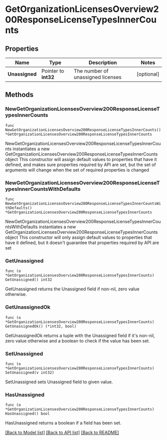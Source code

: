 # GetOrganizationLicensesOverview200ResponseLicenseTypesInnerCounts

## Properties

Name | Type | Description | Notes
------------ | ------------- | ------------- | -------------
**Unassigned** | Pointer to **int32** | The number of unassigned licenses | [optional] 

## Methods

### NewGetOrganizationLicensesOverview200ResponseLicenseTypesInnerCounts

`func NewGetOrganizationLicensesOverview200ResponseLicenseTypesInnerCounts() *GetOrganizationLicensesOverview200ResponseLicenseTypesInnerCounts`

NewGetOrganizationLicensesOverview200ResponseLicenseTypesInnerCounts instantiates a new GetOrganizationLicensesOverview200ResponseLicenseTypesInnerCounts object
This constructor will assign default values to properties that have it defined,
and makes sure properties required by API are set, but the set of arguments
will change when the set of required properties is changed

### NewGetOrganizationLicensesOverview200ResponseLicenseTypesInnerCountsWithDefaults

`func NewGetOrganizationLicensesOverview200ResponseLicenseTypesInnerCountsWithDefaults() *GetOrganizationLicensesOverview200ResponseLicenseTypesInnerCounts`

NewGetOrganizationLicensesOverview200ResponseLicenseTypesInnerCountsWithDefaults instantiates a new GetOrganizationLicensesOverview200ResponseLicenseTypesInnerCounts object
This constructor will only assign default values to properties that have it defined,
but it doesn't guarantee that properties required by API are set

### GetUnassigned

`func (o *GetOrganizationLicensesOverview200ResponseLicenseTypesInnerCounts) GetUnassigned() int32`

GetUnassigned returns the Unassigned field if non-nil, zero value otherwise.

### GetUnassignedOk

`func (o *GetOrganizationLicensesOverview200ResponseLicenseTypesInnerCounts) GetUnassignedOk() (*int32, bool)`

GetUnassignedOk returns a tuple with the Unassigned field if it's non-nil, zero value otherwise
and a boolean to check if the value has been set.

### SetUnassigned

`func (o *GetOrganizationLicensesOverview200ResponseLicenseTypesInnerCounts) SetUnassigned(v int32)`

SetUnassigned sets Unassigned field to given value.

### HasUnassigned

`func (o *GetOrganizationLicensesOverview200ResponseLicenseTypesInnerCounts) HasUnassigned() bool`

HasUnassigned returns a boolean if a field has been set.


[[Back to Model list]](../README.md#documentation-for-models) [[Back to API list]](../README.md#documentation-for-api-endpoints) [[Back to README]](../README.md)


